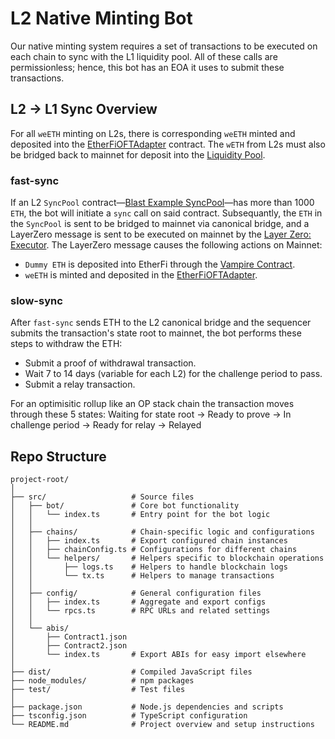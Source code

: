 # L2 Native Minting Bot
Our native minting system requires a set of transactions to be executed on each chain to sync with the L1 liquidity pool. All of these calls are permissionless; hence, this bot has an EOA it uses to submit these transactions.

## L2 -> L1 Sync Overview
For all `weETH` minting on L2s, there is corresponding `weETH` minted and deposited into the [EtherFiOFTAdapter](https://etherscan.io/address/0xFE7fe01F8B9A76803aF3750144C2715D9bcf7D0D) contract. The `wETH` from L2s must also be bridged back to mainnet for deposit into the [Liquidity Pool](https://etherscan.io/address/0x308861A430be4cce5502d0A12724771Fc6DaF216).

### fast-sync
If an L2 `SyncPool` contract—[Blast Example SyncPool](https://blastscan.io/address/0x52c4221cb805479954cde5accff8c4dcaf96623b)—has more than 1000 `ETH`, the bot will initiate a `sync` call on said contract. Subsequantly, the `ETH` in the `SyncPool` is sent to be bridged to mainnet via canonical bridge, and a LayerZero message is sent to be executed on mainnet by the [Layer Zero: Executor](https://etherscan.io/address/0xe93685f3bba03016f02bd1828badd6195988d950).
The LayerZero message causes the following actions on Mainnet:
- `Dummy ETH` is deposited into EtherFi through the [Vampire Contract](https://etherscan.io/address/0x9ffdf407cde9a93c47611799da23924af3ef764f).
- `weETH` is minted and deposited in the [EtherFiOFTAdapter](https://etherscan.io/address/0xFE7fe01F8B9A76803aF3750144C2715D9bcf7D0D).

### slow-sync
After `fast-sync` sends ETH to the L2 canonical bridge and the sequencer submits the transaction's state root to mainnet, the bot performs these steps to withdraw the ETH:
- Submit a proof of withdrawal transaction.
- Wait 7 to 14 days (variable for each L2) for the challenge period to pass.
- Submit a relay transaction.

For an optimisitic rollup like an OP stack chain the transaction moves through these 5 states:
Waiting for state root -> Ready to prove -> In challenge period -> Ready for relay -> Relayed

## Repo Structure
```
project-root/
│
├── src/                   # Source files
│   ├── bot/               # Core bot functionality
│   │   └── index.ts       # Entry point for the bot logic
│   │
│   ├── chains/            # Chain-specific logic and configurations
│   │   ├── index.ts       # Export configured chain instances
│   │   ├── chainConfig.ts # Configurations for different chains
│   │   └── helpers/       # Helpers specific to blockchain operations
│   │       ├── logs.ts    # Helpers to handle blockchain logs
│   │       └── tx.ts      # Helpers to manage transactions
│   │
│   ├── config/            # General configuration files
│   │   ├── index.ts       # Aggregate and export configs
│   │   └── rpcs.ts        # RPC URLs and related settings
│   │
│   └── abis/          
│       ├── Contract1.json
│       ├── Contract2.json
│       └── index.ts       # Export ABIs for easy import elsewhere
│
├── dist/                  # Compiled JavaScript files
├── node_modules/          # npm packages
├── test/                  # Test files
│
├── package.json           # Node.js dependencies and scripts
├── tsconfig.json          # TypeScript configuration
└── README.md              # Project overview and setup instructions
```
